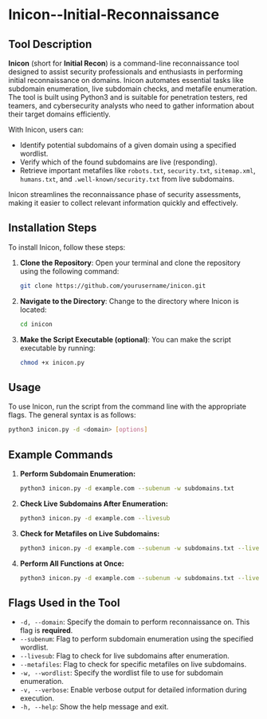 # Inicon--Initial-Reconnaissance

## Tool Description

**Inicon** (short for **Initial Recon**) is a command-line reconnaissance tool designed to assist security professionals and enthusiasts in performing initial reconnaissance on domains. Inicon automates essential tasks like subdomain enumeration, live subdomain checks, and metafile enumeration. The tool is built using Python3 and is suitable for penetration testers, red teamers, and cybersecurity analysts who need to gather information about their target domains efficiently.

With Inicon, users can:
- Identify potential subdomains of a given domain using a specified wordlist.
- Verify which of the found subdomains are live (responding).
- Retrieve important metafiles like `robots.txt`, `security.txt`, `sitemap.xml`, `humans.txt`, and `.well-known/security.txt` from live subdomains.

Inicon streamlines the reconnaissance phase of security assessments, making it easier to collect relevant information quickly and effectively.

## Installation Steps

To install Inicon, follow these steps:

1. **Clone the Repository**:
   Open your terminal and clone the repository using the following command:
   ```bash
   git clone https://github.com/yourusername/inicon.git
2. **Navigate to the Directory**: Change to the directory where Inicon is located:
    ```bash
   cd inicon
3. **Make the Script Executable (optional)**: You can make the script executable by running:
   ```bash
   chmod +x inicon.py
   
## Usage

To use Inicon, run the script from the command line with the appropriate flags. The general syntax is as follows:
   ```bash
   python3 inicon.py -d <domain> [options]
   ```

## Example Commands

   1. **Perform Subdomain Enumeration:**
      ```bash
      python3 inicon.py -d example.com --subenum -w subdomains.txt
   2. **Check Live Subdomains After Enumeration:**
      ```bash
      python3 inicon.py -d example.com --livesub
   3. **Check for Metafiles on Live Subdomains:**
      ```bash
      python3 inicon.py -d example.com --subenum -w subdomains.txt --livesub --metafiles
   4. **Perform All Functions at Once:**
      ```bash
      python3 inicon.py -d example.com --subenum -w subdomains.txt --livesub --metafiles

## Flags Used in the Tool

- `-d, --domain`: Specify the domain to perform reconnaissance on. This flag is **required**.
- `--subenum`: Flag to perform subdomain enumeration using the specified wordlist.
- `--livesub`: Flag to check for live subdomains after enumeration.
- `--metafiles`: Flag to check for specific metafiles on live subdomains.
- `-w, --wordlist`: Specify the wordlist file to use for subdomain enumeration.
- `-v, --verbose`: Enable verbose output for detailed information during execution.
- `-h, --help`: Show the help message and exit.

